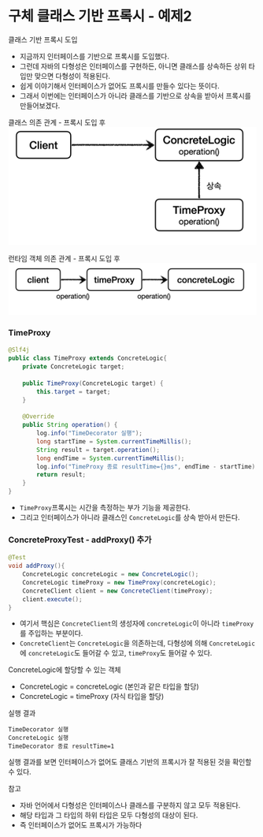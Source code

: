 # 구체 클래스 기반 프록시 - 예제2

클래스 기반 프록시 도입 
- 지금까지 인터페이스를 기반으로 프록시를 도입했다.
- 그런데 자바의 다형성은 인터페이스를 구현하든, 아니면 클래스를 상속하든 상위 타입만 맞으면 다형성이 적용된다.
- 쉽게 이야기해서 인터페이스가 없어도 프록시를 만들수 있다는 뜻이다.
- 그래서 이번에는 인터페이스가 아니라 클래스를 기반으로 상속을 받아서 프록시를 만들어보겠다.

클래스 의존 관계 - 프록시 도입 후 
![28.png](Image%2F28.png)

런타임 객체 의존 관계 - 프록시 도입 후 
![29.png](Image%2F29.png)

### TimeProxy

```java
@Slf4j
public class TimeProxy extends ConcreteLogic{
    private ConcreteLogic target;
    
    public TimeProxy(ConcreteLogic target) {
        this.target = target;
    }
    
    @Override
    public String operation() {
        log.info("TimeDecorator 실행");
        long startTime = System.currentTimeMillis();
        String result = target.operation();
        long endTime = System.currentTimeMillis();
        log.info("TimeProxy 종료 resultTime={}ms", endTime - startTime);
        return result;
    }
}
```
- ``TimeProxy``프록시는 시간을 측정하는 부가 기능을 제공한다.
- 그리고 인터페이스가 아니라 클래스인 ``ConcreteLogic``를 상속 받아서 만든다.

### ConcreteProxyTest - addProxy() 추가

```java
@Test
void addProxy(){
    ConcreteLogic concreteLogic = new ConcreteLogic();
    ConcreteLogic timeProxy = new TimeProxy(concreteLogic);
    ConcreteClient client = new ConcreteClient(timeProxy);
    client.execute();
}
```
- 여기서 핵심은 ``ConcreteClient``의 생성자에 ``concreteLogic``이 아니라 ``timeProxy``를 주입하는 부분이다.
- ``ConcreteClient``는 ``ConcreteLogic``을 의존하는데, 다형성에 의해 ``ConcreteLogic``에 ``concreteLogic``도 
  들어갈 수 있고, ``timeProxy``도 들어갈 수 있다.


ConcreteLogic에 할당할 수 있는 객체
- ConcreteLogic = concreteLogic (본인과 같은 타입을 할당)
- ConcreteLogic = timeProxy (자식 타입을 할당)

실행 결과
```text
TimeDecorator 실행
ConcreteLogic 실행
TimeDecorator 종료 resultTime=1
```

실행 결과를 보면 인터페이스가 없어도 클래스 기반의 프록시가 잘 적용된 것을 확인할 수 있다.

참고
- 자바 언어에서 다형성은 인터페이스나 클래스를 구분하지 않고 모두 적용된다.
- 해당 타입과 그 타입의 하위 타입은 모두 다형성의 대상이 된다.
- 즉 인터페이스가 없어도 프록시가 가능하다

